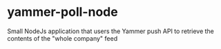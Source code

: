 yammer-poll-node
================

Small NodeJs application that users the Yammer push API to retrieve the contents of the "whole company" feed